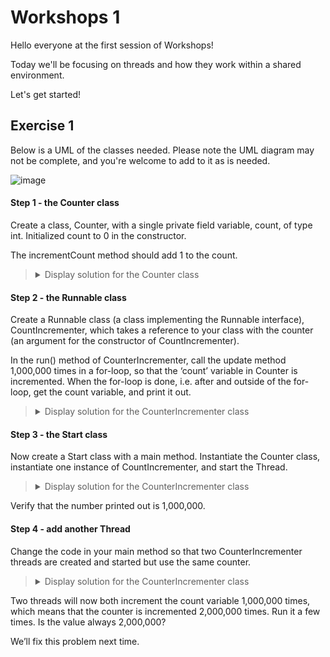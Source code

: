 # Workshops 1

<p>Hello everyone at the first session of Workshops!</p>
<p>Today we'll be focusing on threads and how they work within a shared environment.</p>
<p>Let's get started!</p>

## Exercise 1

<p>Below is a UML of the classes needed. Please note the UML diagram may not be complete, and you're welcome to add to it as is needed.</p>

![image](https://github.com/OliwierWijas/OliwierWijas.github.io/assets/119060666/547f93f1-a2e2-4538-af0d-a721a8cf463b)

#### Step 1 - the Counter class

<p>Create a class, Counter, with a single private field variable, count, of type int. Initialized count to 0 in the constructor.</p>

<p>The incrementCount method should add 1 to the count.</p>

<blockquote>
<details>
<summary>Display solution for the Counter class</summary>
  
```java
public class Counter
{
  private int count;
  
  public Counter()
  {
    this.count = 0;
  }
  
  public void incrementCount()
  {
    count++;
  }
  
  public int getCount()
  {
    return count;
  }
}
```

</details>
</blockquote>

#### Step 2 - the Runnable class

<p>Create a Runnable class (a class implementing the Runnable interface), CountIncrementer, which takes a reference to your class with the counter (an argument for the constructor of CountIncrementer).</p>

<p>In the run() method of CounterIncrementer, call the update method 1,000,000 times in a for-loop, so that the ‘count’ variable in Counter is incremented. When the for-loop is done, i.e. after and outside of the for-loop, get the count variable, and print it out.</p>

<blockquote>
<details>
<summary>Display solution for the CounterIncrementer class</summary>
  
```java
public class CounterIncrementer implements Runnable
{
  private Counter counter;
  
  public CounterIncrementer(Counter counter)
  {
    this.counter = counter;
  }
  
  @Override public void run()
  {
    for (int i = 0; i < 1_000_000; i++)
    {
      counter.incrementCount();
    }
    System.out.println(counter.getCount());
  }
}
```

</details>
</blockquote>

#### Step 3 - the Start class

<p>Now create a Start class with a main method. Instantiate the Counter class, instantiate one instance of CountIncrementer, and start the Thread.

<blockquote>
<details>
<summary>Display solution for the CounterIncrementer class</summary>
  
```java
public class Start
{
  public static void main(String[] args)
  {
    Counter counter = new Counter();
    CounterIncrementer counterIncrementer1 = new CounterIncrementer(counter);
    Thread t1 = new Thread(counterIncrementer1);
    t1.start();
  }
}
```

</details>
</blockquote>

<p>Verify that the number printed out is 1,000,000.</p>

#### Step 4 - add another Thread

<p>Change the code in your main method so that two CounterIncrementer threads are created and started but use the same counter.</p>

<blockquote>
<details>
<summary>Display solution for the CounterIncrementer class</summary>
  
```java
public class Start
{
  public static void main(String[] args)
  {
    Counter counter = new Counter();
    CounterIncrementer counterIncrementer1 = new CounterIncrementer(counter);
    CounterIncrementer counterIncrementer2 = new CounterIncrementer(counter);
    Thread t1 = new Thread(counterIncrementer1);
    Thread t2 = new Thread(counterIncrementer2);
    t1.start();
    t2.start();
  }
}
```

</details>
</blockquote>

<p>Two threads will now both increment the count variable 1,000,000 times, which means that the counter is incremented 2,000,000 times. Run it a few times. Is the value always 2,000,000?</p>

<p>We’ll fix this problem next time.</p>

